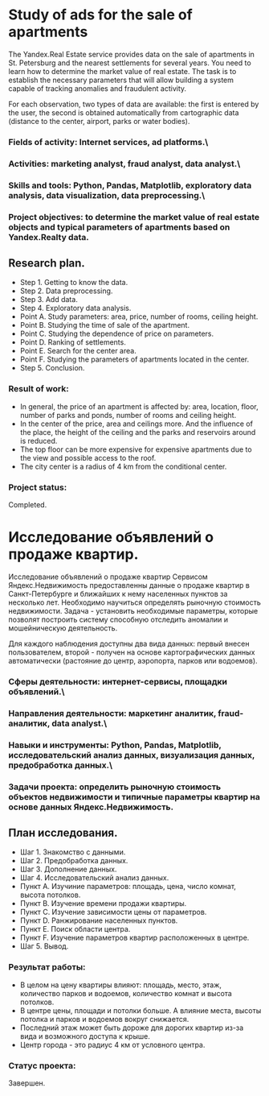 # Study of ads for the sale of apartments
The Yandex.Real Estate service provides data on the sale of apartments in St. Petersburg and the nearest settlements for several years. You need to learn how to 
determine the market value of real estate. The task is to establish the necessary parameters that will allow building a system capable of tracking anomalies and 
fraudulent activity.

For each observation, two types of data are available: the first is entered by the user, the second is obtained automatically from cartographic data (distance to 
the center, airport, parks or water bodies).

### Fields of activity: Internet services, ad platforms.\
### Activities: marketing analyst, fraud analyst, data analyst.\
### Skills and tools: Python, Pandas, Matplotlib, exploratory data analysis, data visualization, data preprocessing.\
### Project objectives: to determine the market value of real estate objects and typical parameters of apartments based on Yandex.Realty data.

## Research plan.

- Step 1. Getting to know the data.
- Step 2. Data preprocessing.
- Step 3. Add data.
- Step 4. Exploratory data analysis.
- Point A. Study parameters: area, price, number of rooms, ceiling height.
- Point B. Studying the time of sale of the apartment.
- Point C. Studying the dependence of price on parameters.
- Point D. Ranking of settlements.
- Point E. Search for the center area.
- Point F. Studying the parameters of apartments located in the center.
- Step 5. Conclusion.

### Result of work:
- In general, the price of an apartment is affected by: area, location, floor, number of parks and ponds, number of rooms and ceiling height.
- In the center of the price, area and ceilings more. And the influence of the place, the height of the ceiling and the parks and reservoirs around is reduced.
- The top floor can be more expensive for expensive apartments due to the view and possible access to the roof.
- The city center is a radius of 4 km from the conditional center.

### Project status:
Completed.

# Исследование объявлений о продаже квартир.
Исследование объявлений о продаже квартир
Сервисом Яндекс.Недвижимость предоставленны данные о продаже квартир в Санкт-Петербурге и ближайших к нему населенных пунктов за несколько лет. 
Необходимо научиться определять рыночную стоимость недвижимости. Задача - установить необходимые параметры, которые позволят построить систему способную 
отследить аномалии и мошейническую деятельность.

Для каждого наблюдения доступны два вида данных: первый внесен пользователем, второй - получен на основе картографических данных автоматически (растояние до центр, 
аэропорта, парков или водоемов).

### Сферы деятельности: интернет-сервисы, площадки объявлений.\
### Направления деятельности: маркетинг аналитик, fraud-аналитик, data analyst.\
### Навыки и инструменты: Python, Pandas, Matplotlib, исследовательский анализ данных, визуализация данных, предобработка данных.\
### Задачи проекта: определить рыночную стоимость объектов недвижимости и типичные параметры квартир на основе данных Яндекс.Недвижимость.

## План исследования.

- Шаг 1. Знакомство с данными.
- Шаг 2. Предобработка данных.
- Шаг 3. Дополнение данных.
- Шаг 4. Исследовательский анализ данных.
- Пункт A. Изучиние параметров: площадь, цена, число комнат, высота потолков.
- Пункт B. Изучение времени продажи квартиры.
- Пункт C. Изучение зависимости цены от параметров.
- Пункт D. Ранжирование населенных пунктов.
- Пункт E. Поиск области центра.
- Пункт F. Изучение параметров квартир расположенных в центре.
- Шаг 5. Вывод.


### Результат работы:
- В целом на цену квартиры влияют: площадь, место, этаж, количество парков и водоемов, количество комнат и высота потолков.
- В центре цены, площади и потолки больше. А влияние места, высоты потолка и парков и водоемов вокруг снижается.
- Последний этаж может быть дороже для дорогих квартир из-за вида и возможного доступа к крыше.
- Центр города - это радиус 4 км от условного центра.

### Статус проекта:
Завершен.
